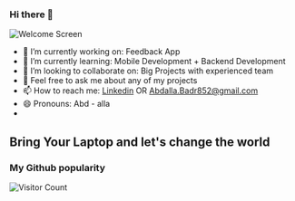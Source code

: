 ### Hi there 👋

![Welcome Screen](https://camo.githubusercontent.com/e124e655892a927dd8b4c2697f9b20b53c3f38b462bc4669c135fe1abea0e375/68747470733a2f2f6d656469612e67697068792e636f6d2f6d656469612f634e6649716a704359317a7166614c6d64382f67697068792e676966)

- 🔭 I’m currently working on: Feedback App
- 🌱 I’m currently learning: Mobile Development + Backend Development
- 👯 I’m looking to collaborate on: Big Projects with experienced team
- 💬 Feel free to ask me about any of my projects
- 📫 How to reach me: [Linkedin](https://www.linkedin.com/in/abdalla-badreldin/) OR Abdalla.Badr852@gmail.com
- 😄 Pronouns: Abd - alla
- 
## Bring Your Laptop and let's change the world
### My Github popularity 
![Visitor Count](https://profile-counter.glitch.me/AbdallaBadreldin/count.svg)

